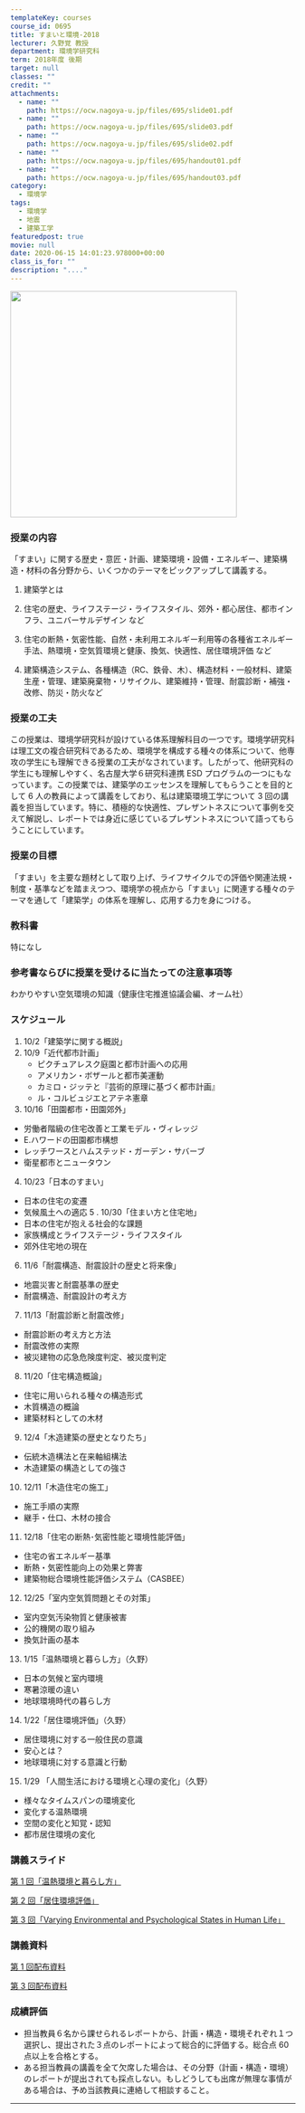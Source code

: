 ```yaml
---
templateKey: courses
course_id: 0695
title: すまいと環境-2018
lecturer: 久野覚 教授
department: 環境学研究科
term: 2018年度 後期
target: null
classes: ""
credit: ""
attachments:
  - name: ""
    path: https://ocw.nagoya-u.jp/files/695/slide01.pdf
  - name: ""
    path: https://ocw.nagoya-u.jp/files/695/slide03.pdf
  - name: ""
    path: https://ocw.nagoya-u.jp/files/695/slide02.pdf
  - name: ""
    path: https://ocw.nagoya-u.jp/files/695/handout01.pdf
  - name: ""
    path: https://ocw.nagoya-u.jp/files/695/handout03.pdf
category:
  - 環境学
tags:
  - 環境学
  - 地震
  - 建築工学
featuredpost: true
movie: null
date: 2020-06-15 14:01:23.978000+00:00
class_is_for: ""
description: "...."
---
```


<a target="_blank" href="https://nuvideo.media.nagoya-u.ac.jp/embed/19e8cf70822825c699e0d76593e74523237bcdac">
<img width="400px" src="https://nuvideo.media.nagoya-u.ac.jp/thumbs/5157/5547" alt=""></a>

### 授業の内容

「すまい」に関する歴史・意匠・計画、建築環境・設備・エネルギー、建築構造・材料の各分野から、いくつかのテーマをピックアップして講義する。

1. 建築学とは

2. 住宅の歴史、ライフステージ・ライフスタイル、郊外・都心居住、都市インフラ、ユニバーサルデザイン など

3. 住宅の断熱・気密性能、自然・未利用エネルギー利用等の各種省エネルギー手法、熱環境・空気質環境と健康、換気、快適性、居住環境評価 など

4. 建築構造システム、各種構造（RC、鉄骨、木）、構造材料・一般材料、建築生産・管理、建築廃棄物・リサイクル、建築維持・管理、耐震診断・補強・改修、防災・防火など

### 授業の工夫

この授業は、環境学研究科が設けている体系理解科目の一つです。環境学研究科は理工文の複合研究科であるため、環境学を構成する種々の体系について、他専攻の学生にも理解できる授業の工夫がなされています。したがって、他研究科の学生にも理解しやすく、名古屋大学６研究科連携 ESD プログラムの一つにもなっています。この授業では、建築学のエッセンスを理解してもらうことを目的として 6 人の教員によって講義をしており、私は建築環境工学について 3 回の講義を担当しています。特に、積極的な快適性、プレザントネスについて事例を交えて解説し、レポートでは身近に感じているプレザントネスについて語ってもらうことにしています。

### 授業の目標

「すまい」を主要な題材として取り上げ、ライフサイクルでの評価や関連法規・制度・基準などを踏まえつつ、環境学の視点から「すまい」に関連する種々のテーマを通して「建築学」の体系を理解し、応用する力を身につける。

### 教科書

特になし

### 参考書ならびに授業を受けるに当たっての注意事項等

わかりやすい空気環境の知識（健康住宅推進協議会編、オーム社）

### スケジュール

1.  10/2「建築学に関する概説」
2.  10/9「近代都市計画」
    - ピクチュアレスク庭園と都市計画への応用
    - アメリカン・ボザールと都市美運動
    - カミロ・ジッテと『芸術的原理に基づく都市計画』
    - ル・コルビュジエとアテネ憲章
3.  10/16「田園都市・田園郊外」

- 労働者階級の住宅改善と工業モデル・ヴィレッジ
- E.ハワードの田園都市構想
- レッチワースとハムステッド・ガーデン・サバーブ
- 衛星都市とニュータウン

4. 10/23「日本のすまい」

- 日本の住宅の変遷
- 気候風土への適応
  5 . 10/30「住まい方と住宅地」
- 日本の住宅が抱える社会的な課題
- 家族構成とライフステージ・ライフスタイル
- 郊外住宅地の現在

6. 11/6「耐震構造、耐震設計の歴史と将来像」

- 地震災害と耐震基準の歴史
- 耐震構造、耐震設計の考え方

7. 11/13「耐震診断と耐震改修」

- 耐震診断の考え方と方法
- 耐震改修の実際
- 被災建物の応急危険度判定、被災度判定

8. 11/20「住宅構造概論」

- 住宅に用いられる種々の構造形式
- 木質構造の概論
- 建築材料としての木材

9. 12/4「木造建築の歴史となりたち」

- 伝統木造構法と在来軸組構法
- 木造建築の構造としての強さ

10. 12/11「木造住宅の施工」

- 施工手順の実際
- 継手・仕口、木材の接合

11. 12/18「住宅の断熱･気密性能と環境性能評価」

- 住宅の省エネルギー基準
- 断熱・気密性能向上の効果と弊害
- 建築物総合環境性能評価システム（CASBEE）

12. 12/25「室内空気質問題とその対策」

- 室内空気汚染物質と健康被害
- 公的機関の取り組み
- 換気計画の基本

13. 1/15「温熱環境と暮らし方」（久野）

- 日本の気候と室内環境
- 寒暑涼暖の違い
- 地球環境時代の暮らし方

14. 1/22「居住環境評価」（久野）

- 居住環境に対する一般住民の意識
- 安心とは？
- 地球環境に対する意識と行動

15. 1/29 「人間生活における環境と心理の変化」（久野）

- 様々なタイムスパンの環境変化
- 変化する温熱環境
- 空間の変化と知覚・認知
- 都市居住環境の変化

### 講義スライド

[第 1 回「温熱環境と暮らし方」](https://ocw.nagoya-u.jp/files/695/slide01.pdf)

[第 2 回「居住環境評価」](https://ocw.nagoya-u.jp/files/695/slide02.pdf)

[第 3 回「Varying Environmental and Psychological States in Human Life」](https://ocw.nagoya-u.jp/files/695/slide03.pdf)

### 講義資料

[第 1 回配布資料](https://ocw.nagoya-u.jp/files/695/handout01.pdf)

[第 3 回配布資料](https://ocw.nagoya-u.jp/files/695/handout03.pdf)

### 成績評価

- 担当教員６名から課せられるレポートから、計画・構造・環境それぞれ１つ選択し、提出された３点のレポートによって総合的に評価する。総合点 60 点以上を合格とする。
- ある担当教員の講義を全て欠席した場合は、その分野（計画・構造・環境）のレポートが提出されても採点しない。もしどうしても出席が無理な事情がある場合は、予め当該教員に連絡して相談すること。

---
